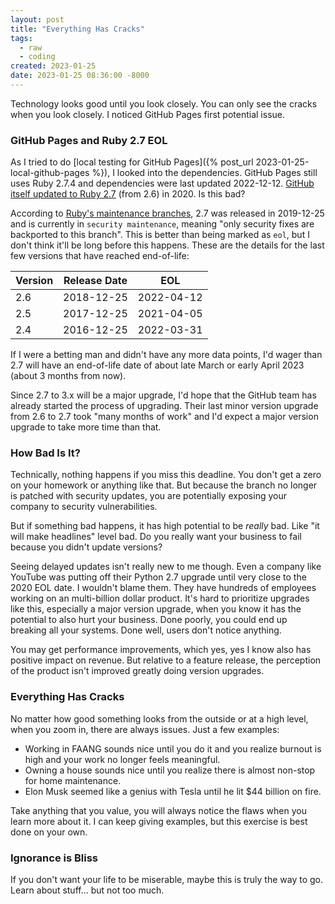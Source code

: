 ```yaml
---
layout: post
title: "Everything Has Cracks"
tags:
  - raw
  - coding
created: 2023-01-25
date: 2023-01-25 08:36:00 -8000
---
```

Technology looks good until you look closely. You can only see the cracks when you look closely. I noticed GitHub Pages first potential issue.

### GitHub Pages and Ruby 2.7 EOL

As I tried to do [local testing for GitHub Pages]({% post_url 2023-01-25-local-github-pages %}), I looked into the dependencies. GitHub Pages still uses Ruby 2.7.4 and dependencies were last updated 2022-12-12. [GitHub itself updated to Ruby 2.7](https://github.blog/2020-08-25-upgrading-github-to-ruby-2-7/) (from 2.6) in 2020. Is this bad?

According to [Ruby's maintenance branches](https://www.ruby-lang.org/en/downloads/branches/), 2.7 was released in 2019-12-25 and is currently in `security maintenance`, meaning "only security fixes are backported to this branch". This is better than being marked as `eol`, but I don't think it'll be long before this happens. These are the details for the last few versions that have reached end-of-life:

| Version | Release Date | EOL |
| --- | --- | --- |
| 2.6 | 2018-12-25 | 2022-04-12 |
| 2.5 | 2017-12-25 | 2021-04-05 |
| 2.4 | 2016-12-25 | 2022-03-31 |

If I were a betting man and didn't have any more data points, I'd wager than 2.7 will have an end-of-life date of about late March or early April 2023 (about 3 months from now).

Since 2.7 to 3.x will be a major upgrade, I'd hope that the GitHub team has already started the process of upgrading. Their last minor version upgrade from 2.6 to 2.7 took "many months of work" and I'd expect a major version upgrade to take more time than that.

### How Bad Is It?

Technically, nothing happens if you miss this deadline. You don't get a zero on your homework or anything like that. But because the branch no longer is patched with security updates, you are potentially exposing your company to security vulnerabilities.

But if something bad happens, it has high potential to be *really* bad. Like "it will make headlines" level bad. Do you really want your business to fail because you didn't update versions?

Seeing delayed updates isn't really new to me though. Even a company like YouTube was putting off their Python 2.7 upgrade until very close to the 2020 EOL date. I wouldn't blame them. They have hundreds of employees working on an multi-billion dollar product. It's hard to prioritize upgrades like this, especially a major version upgrade, when you know it has the potential to also hurt your business. Done poorly, you could end up breaking all your systems. Done well, users don't notice anything.

You may get performance improvements, which yes, yes I know also has positive impact on revenue. But relative to a feature release, the perception of the product isn't improved greatly doing version upgrades.

### Everything Has Cracks

No matter how good something looks from the outside or at a high level, when you zoom in, there are always issues. Just a few examples:

* Working in FAANG sounds nice until you do it and you realize burnout is high and your work no longer feels meaningful.
* Owning a house sounds nice until you realize there is almost non-stop for home maintenance.
* Elon Musk seemed like a genius with Tesla until he lit $44 billion on fire.

Take anything that you value, you will always notice the flaws when you learn more about it. I can keep giving examples, but this exercise is best done on your own.

### Ignorance is Bliss

If you don't want your life to be miserable, maybe this is truly the way to go. Learn about stuff... but not too much.